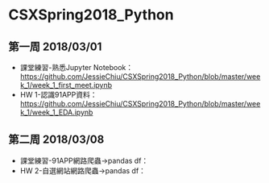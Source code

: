 # CSXSpring2018_Python

## 第一周 2018/03/01
+ 課堂練習-熟悉Jupyter Notebook：https://github.com/JessieChiu/CSXSpring2018_Python/blob/master/week_1/week_1_first_meet.ipynb
+ HW 1-認識91APP資料：https://github.com/JessieChiu/CSXSpring2018_Python/blob/master/week_1/week_1_EDA.ipynb

## 第二周 2018/03/08
+ 課堂練習-91APP網路爬蟲→pandas df：
+ HW 2-自選網站網路爬蟲→pandas df：
